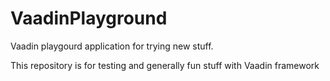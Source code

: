# VaadinPlayground
Vaadin playgourd application for trying new stuff.

This repository is for testing and generally fun stuff with Vaadin framework 
